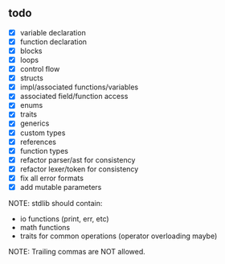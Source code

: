 ## todo
- [x] variable declaration
- [x] function declaration
- [x] blocks
- [x] loops
- [x] control flow
- [x] structs
- [x] impl/associated functions/variables
- [x] associated field/function access
- [x] enums
- [x] traits
- [x] generics
- [x] custom types
- [x] references
- [x] function types
- [x] refactor parser/ast for consistency
- [x] refactor lexer/token for consistency
- [x] fix all error formats
- [x] add mutable parameters

NOTE: stdlib should contain:
- io functions (print, err, etc)
- math functions
- traits for common operations (operator overloading maybe)

NOTE: Trailing commas are NOT allowed.